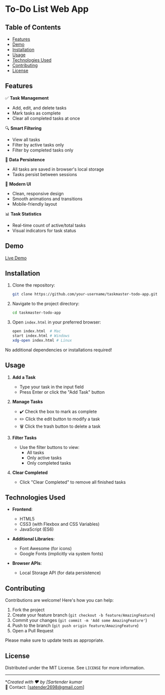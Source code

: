 # To-Do List Web App

## Table of Contents
- [Features](#features)
- [Demo](#demo)
- [Installation](#installation)
- [Usage](#usage)
- [Technologies Used](#technologies-used)
- [Contributing](#contributing)
- [License](#license)

## Features

✅ **Task Management**  
- Add, edit, and delete tasks
- Mark tasks as complete
- Clear all completed tasks at once

🔍 **Smart Filtering**  
- View all tasks
- Filter by active tasks only
- Filter by completed tasks only

💾 **Data Persistence**  
- All tasks are saved in browser's local storage
- Tasks persist between sessions

🎨 **Modern UI**  
- Clean, responsive design
- Smooth animations and transitions
- Mobile-friendly layout

📊 **Task Statistics**  
- Real-time count of active/total tasks
- Visual indicators for task status

## Demo

[Live Demo](boisterous-pastelito-8253b7.netlify.app) 

## Installation

1. Clone the repository:
   ```bash
   git clone https://github.com/your-username/taskmaster-todo-app.git
   ```
2. Navigate to the project directory:
   ```bash
   cd taskmaster-todo-app
   ```
3. Open `index.html` in your preferred browser:
   ```bash
   open index.html  # Mac
   start index.html # Windows
   xdg-open index.html # Linux
   ```

No additional dependencies or installations required!

## Usage

1. **Add a Task**  
   - Type your task in the input field
   - Press Enter or click the "Add Task" button

2. **Manage Tasks**  
   - ✔️ Check the box to mark as complete
   - ✏️ Click the edit button to modify a task
   - 🗑️ Click the trash button to delete a task

3. **Filter Tasks**  
   - Use the filter buttons to view:
     - All tasks
     - Only active tasks
     - Only completed tasks

4. **Clear Completed**  
   - Click "Clear Completed" to remove all finished tasks

## Technologies Used

- **Frontend**:
  - HTML5
  - CSS3 (with Flexbox and CSS Variables)
  - JavaScript (ES6)

- **Additional Libraries**:
  - Font Awesome (for icons)
  - Google Fonts (implicitly via system fonts)

- **Browser APIs**:
  - Local Storage API (for data persistence)

## Contributing

Contributions are welcome! Here's how you can help:

1. Fork the project
2. Create your feature branch (`git checkout -b feature/AmazingFeature`)
3. Commit your changes (`git commit -m 'Add some AmazingFeature'`)
4. Push to the branch (`git push origin feature/AmazingFeature`)
5. Open a Pull Request

Please make sure to update tests as appropriate.

## License

Distributed under the MIT License. See `LICENSE` for more information.

---

**Created with ❤️ by [Sartender kumar*  
📧 Contact: [satender2698@gmail.com]  

